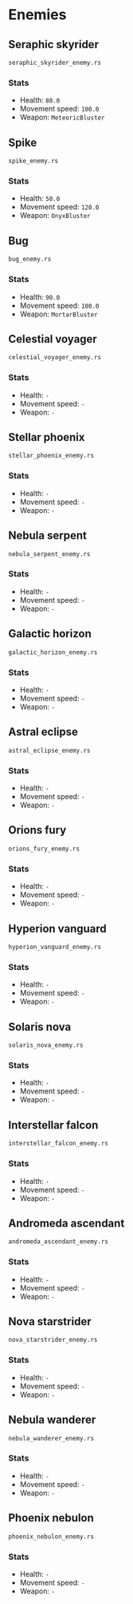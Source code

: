 # Enemies

## Seraphic skyrider
`seraphic_skyrider_enemy.rs`
### Stats
- Health: `80.0`
- Movement speed: `100.0`
- Weapon: `MeteoricBluster`

## Spike
`spike_enemy.rs`
### Stats
- Health: `50.0`
- Movement speed: `120.0`
- Weapon: `OnyxBluster`

## Bug
`bug_enemy.rs`
### Stats
- Health: `90.0`
- Movement speed: `100.0`
- Weapon: `MortarBluster`

## Celestial voyager
`celestial_voyager_enemy.rs`
### Stats
- Health: `-`
- Movement speed: `-`
- Weapon: `-`

## Stellar phoenix
`stellar_phoenix_enemy.rs`
### Stats
- Health: `-`
- Movement speed: `-`
- Weapon: `-`

## Nebula serpent
`nebula_serpent_enemy.rs`
### Stats
- Health: `-`
- Movement speed: `-`
- Weapon: `-`

## Galactic horizon
`galactic_horizon_enemy.rs`
### Stats
- Health: `-`
- Movement speed: `-`
- Weapon: `-`

## Astral eclipse
`astral_eclipse_enemy.rs`
### Stats
- Health: `-`
- Movement speed: `-`
- Weapon: `-`

## Orions fury
`orions_fury_enemy.rs`
### Stats
- Health: `-`
- Movement speed: `-`
- Weapon: `-`

## Hyperion vanguard
`hyperion_vanguard_enemy.rs`
### Stats
- Health: `-`
- Movement speed: `-`
- Weapon: `-`

## Solaris nova
`solaris_nova_enemy.rs`
### Stats
- Health: `-`
- Movement speed: `-`
- Weapon: `-`

## Interstellar falcon
`interstellar_falcon_enemy.rs`
### Stats
- Health: `-`
- Movement speed: `-`
- Weapon: `-`

## Andromeda ascendant
`andromeda_ascendant_enemy.rs`
### Stats
- Health: `-`
- Movement speed: `-`
- Weapon: `-`

## Nova starstrider
`nova_starstrider_enemy.rs`
### Stats
- Health: `-`
- Movement speed: `-`
- Weapon: `-`

## Nebula wanderer
`nebula_wanderer_enemy.rs`
### Stats
- Health: `-`
- Movement speed: `-`
- Weapon: `-`

## Phoenix nebulon
`phoenix_nebulon_enemy.rs`
### Stats
- Health: `-`
- Movement speed: `-`
- Weapon: `-`